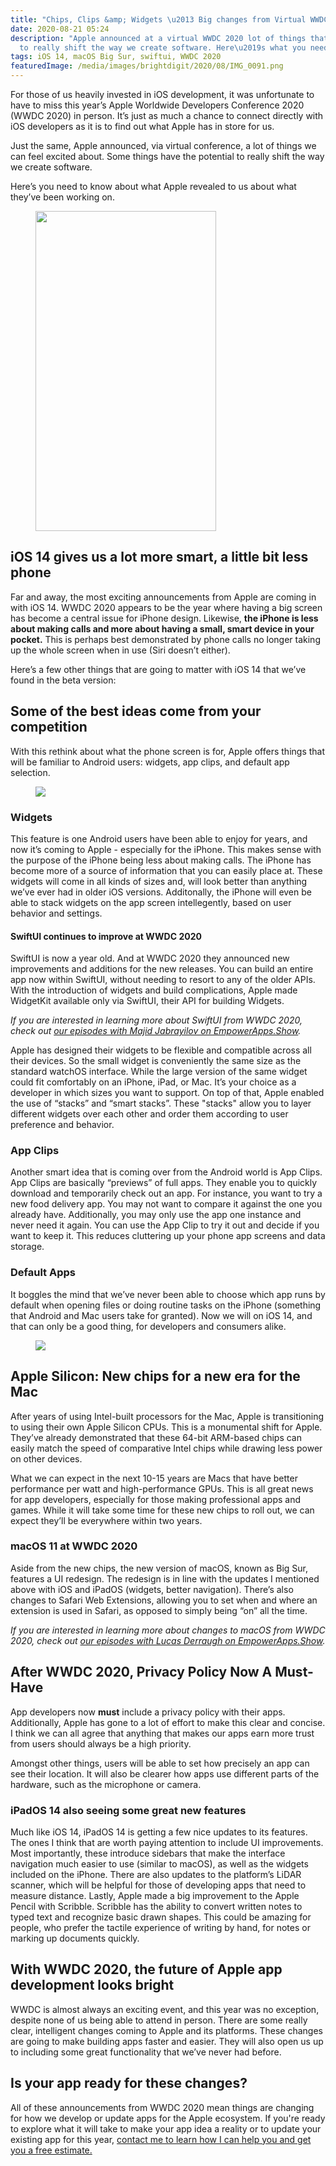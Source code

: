```yaml
---
title: "Chips, Clips &amp; Widgets \u2013 Big changes from Virtual WWDC 2020"
date: 2020-08-21 05:24
description: "Apple announced at a virtual WWDC 2020 lot of things that have the potential
  to really shift the way we create software. Here\u2019s what you need to know..."
tags: iOS 14, macOS Big Sur, swiftui, WWDC 2020
featuredImage: /media/images/brightdigit/2020/08/IMG_0091.png
---
```

For those of us heavily invested in iOS development, it was unfortunate
to have to miss this year’s Apple Worldwide Developers Conference 2020
(WWDC 2020) in person. It’s just as much a chance to connect directly
with iOS developers as it is to find out what Apple has in store for us.

Just the same, Apple announced, via virtual conference, a lot of things
we can feel excited about. Some things have the potential to really
shift the way we create software.

Here’s you need to know about what Apple revealed to us about what
they’ve been working on.

<figure>
<img src="https://brightdigit.com/wp-content/uploads/2020/08/IMG_0091-577x1024.png" class="wp-image-2154" width="289" height="512" />
</figure>

## iOS 14 gives us a lot more smart, a little bit less phone

Far and away, the most exciting announcements from Apple are coming in
with iOS 14. WWDC 2020 appears to be the year where having a big screen
has become a central issue for iPhone design. Likewise, **the iPhone is
less about making calls and more about having a small, smart device in
your pocket.** This is perhaps best demonstrated by phone calls no
longer taking up the whole screen when in use (Siri doesn’t either).

Here’s a few other things that are going to matter with iOS 14 that
we’ve found in the beta version:

## Some of the best ideas come from your competition

With this rethink about what the phone screen is for, Apple offers
things that will be familiar to Android users: widgets, app clips, and
default app selection.

<figure>
<img src="https://brightdigit.com/wp-content/uploads/2020/08/IOS_14_Homescreen.png" class="wp-image-2153" />
</figure>

### Widgets

This feature is one Android users have been able to enjoy for years, and
now it’s coming to Apple - especially for the iPhone. This makes sense
with the purpose of the iPhone being less about making calls. The iPhone
has become more of a source of information that you can easily place at.
These widgets will come in all kinds of sizes and, will look better than
anything we’ve ever had in older iOS versions. Additonally, the iPhone
will even be able to stack widgets on the app screen intellegently,
based on user behavior and settings. 

#### SwiftUI continues to improve at WWDC 2020

SwiftUI is now a year old. And at WWDC 2020 they announced new
improvements and additions for the new releases. You can build an entire
app now within SwiftUI, without needing to resort to any of the older
APIs. With the introduction of widgets and build complications, Apple
made WidgetKit available only via SwiftUI, their API for building
Widgets.

*If you are interested in learning more about SwiftUI from WWDC 2020,
check out [our episodes with Majid Jabrayilov on
EmpowerApps.Show](https://share.transistor.fm/s/44dc8297).*

Apple has designed their widgets to be flexible and compatible across
all their devices. So the small widget is conveniently the same size as
the standard watchOS interface. While the large version of the same
widget could fit comfortably on an iPhone, iPad, or Mac. It’s your
choice as a developer in which sizes you want to support. On top of
that, Apple enabled the use of “stacks” and “smart stacks”. These
"stacks" allow you to layer different widgets over each other and order
them according to user preference and behavior.

### App Clips

Another smart idea that is coming over from the Android world is App
Clips. App Clips are basically “previews” of full apps. They enable you
to quickly download and temporarily check out an app. For instance, you
want to try a new food delivery app. You may not want to compare it
against the one you already have. Additionally, you may only use the app
one instance and never need it again. You can use the App Clip to try it
out and decide if you want to keep it. This reduces cluttering up your
phone app screens and data storage.

### Default Apps

It boggles the mind that we’ve never been able to choose which app runs
by default when opening files or doing routine tasks on the iPhone
(something that Android and Mac users take for granted). Now we will on
iOS 14, and that can only be a good thing, for developers and consumers
alike.

<figure>
<img src="https://brightdigit.com/wp-content/uploads/2020/08/macOS-Big-Sur-1024x576.jpg" class="wp-image-2163" />
</figure>

## Apple Silicon: New chips for a new era for the Mac

After years of using Intel-built processors for the Mac, Apple is
transitioning to using their own Apple Silicon CPUs. This is a
monumental shift for Apple. They’ve already demonstrated that these
64-bit ARM-based chips can easily match the speed of comparative Intel
chips while drawing less power on other devices.

What we can expect in the next 10-15 years are Macs that have better
performance per watt and high-performance GPUs. This is all great news
for app developers, especially for those making professional apps and
games. While it will take some time for these new chips to roll out, we
can expect they’ll be everywhere within two years.

### macOS 11 at WWDC 2020

Aside from the new chips, the new version of macOS, known as Big Sur,
features a UI redesign. The redesign is in line with the updates I
mentioned above with iOS and iPadOS (widgets, better navigation).
There’s also changes to Safari Web Extensions, allowing you to set when
and where an extension is used in Safari, as opposed to simply being
“on” all the time.

*If you are interested in learning more about changes to macOS from WWDC
2020, check out [our episodes with Lucas Derraugh on
EmpowerApps.Show](https://share.transistor.fm/s/416088a5).*

## After WWDC 2020, Privacy Policy Now A Must-Have

App developers now **must** include a privacy policy with their apps.
Additionally, Apple has gone to a lot of effort to make this clear and
concise. I think we can all agree that anything that makes our apps earn
more trust from users should always be a high priority.

Amongst other things, users will be able to set how precisely an app can
see their location. It will also be clearer how apps use different parts
of the hardware, such as the microphone or camera.

### iPadOS 14 also seeing some great new features

Much like iOS 14, iPadOS 14 is getting a few nice updates to its
features. The ones I think that are worth paying attention to include UI
improvements. Most importantly, these introduce sidebars that make the
interface navigation much easier to use (similar to macOS), as well as
the widgets included on the iPhone. There are also updates to the
platform’s LiDAR scanner, which will be helpful for those of developing
apps that need to measure distance. Lastly, Apple made a big improvement
to the Apple Pencil with Scribble. Scribble has the ability to convert
written notes to typed text and recognize basic drawn shapes. This could
be amazing for people, who prefer the tactile experience of writing by
hand, for notes or marking up documents quickly.

## With WWDC 2020, the future of Apple app development looks bright

WWDC is almost always an exciting event, and this year was no exception,
despite none of us being able to attend in person. There are some really
clear, intelligent changes coming to Apple and its platforms. These
changes are going to make building apps faster and easier. They will
also open us up to including some great functionality that we’ve never
had before.

## Is your app ready for these changes?

All of these announcements from WWDC 2020 mean things are changing for
how we develop or update apps for the Apple ecosystem. If you're ready
to explore what it will take to make your app idea a reality or to
update your existing app for this year, [contact me to learn how I can
help you and get you a free estimate.](https://brightdigit.com/contact/)